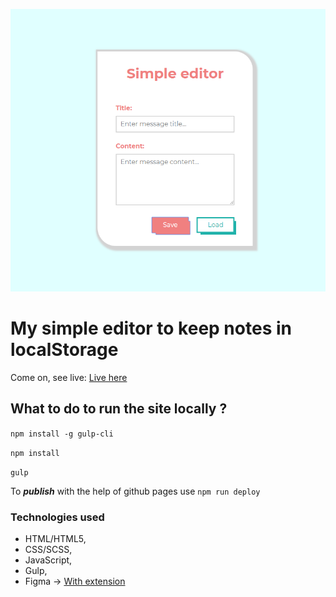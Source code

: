 ![Simple-Editor screenshot](github/simpleEditor.png)

# My simple editor to keep notes in localStorage

Come on, see live: [Live here](https://sasinskil.github.io/simple-editor)

## What to do to run the site locally ?

`npm install -g gulp-cli`

`npm install`

`gulp`

To ***publish*** with the help of github pages use `npm run deploy`

### Technologies used

- HTML/HTML5,
- CSS/SCSS,
- JavaScript,
- Gulp,
- Figma -> [With extension](https://pdkit.co)
